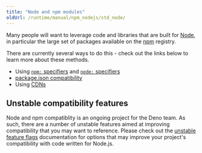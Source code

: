 ```yaml
---
title: "Node and npm modules"
oldUrl: /runtime/manual/npm_nodejs/std_node/
---
```


Many people will want to leverage code and libraries that are built for
[Node](https://nodejs.org/), in particular the large set of packages available
on the [npm](https://npmjs.com/) registry.

There are currently several ways to do this - check out the links below to learn
more about these methods.

- Using [`npm:` specifiers](./npm_specifiers.md) and
  [`node:` specifiers](./node_specifiers.md)
- [package.json compatibility](./package_json.md)
- Using [CDNs](./cdns.md)

## Unstable compatibility features

Node and npm compatiblity is an ongoing project for the Deno team. As such,
there are a number of unstable features aimed at improving compatibility that
you may want to reference. Please check out the
[unstable feature flags](/runtime/manual/tools/unstable_flags) documentation for
options that may improve your project's compatibility with code written for
Node.js.
